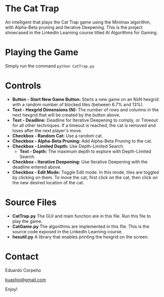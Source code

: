 # The Cat Trap
An intelligent that plays the Cat Trap game using the Minimax algorithm, with Alpha-Beta pruning and Iterative Deepening. This is the project showcased in the LinkedIn Learning course titled AI Algorithms for Gaming.

# Playing the Game
Simply run the command `python CatTrap.py`

# Controls

- **Button - Start New Game Button:** Starts a new game on an NxN hexgrid with a random number of blocked tiles (between 6.7% and 13%).
- **Text - Hexgrid Dimensions (N):** The number of rows and columns in the next hexgrid that will be created by the button above.
- **Text - Deadline:** Deadline for Iterative Deepening to comply, or Timeout for all other techniques. If a timeout is reached, the cat is removed and loses after the next player's move.
- **Checkbox - Random Cat:** Use a random cat.
- **Checkbox - Alpha-Beta Pruning:** Add Alpha-Beta Pruning to the cat.
- **Checkbox - Limited Depth:** Use Depth-Limited Search.
	- **Text - Depth:** The maximum depth to explore with Depth-Limited Search.
- **Checkbox - Iterative Deepening:** Use Iterative Deepening with the deadline entered above.
- **Checkbox - Edit Mode:** Toggle Edit mode. In this mode, tiles are toggled by clicking on them. To move the cat, first click on the cat, then click on the new desired location of the cat.


# Source Files
- **CatTrap.py** The GUI and main function are in this file. Run this file to play the game.
- **CatGame.py** The algorithms are implemented in this file. This is the  source code exposed in the LinkedIn Learning course.
- **hexutil.py** A library that enables printing the hexgrid on the screen.

# Contact
Eduardo Corpeño

kuashio@gmail.com

Enjoy!
